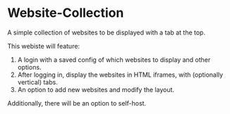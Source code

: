 # Website-Collection

A simple collection of websites to be displayed with a tab at the top.

This webiste will feature:

1. A login with a saved config of which websites to display and other options.
2. After logging in, display the websites in HTML iframes, with (optionally vertical) tabs.
3. An option to add new websites and modify the layout.

Additionally, there will be an option to self-host.
